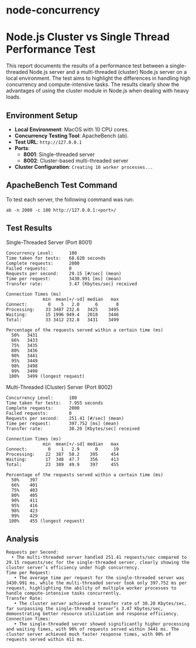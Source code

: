 # node-concurrency

# Node.js Cluster vs Single Thread Performance Test

This report documents the results of a performance test between a single-threaded Node.js server and a multi-threaded (cluster) Node.js server on a local environment. The test aims to highlight the differences in handling high concurrency and compute-intensive tasks. The results clearly show the advantages of using the cluster module in Node.js when dealing with heavy loads.

## Environment Setup

- **Local Environment**: MacOS with 10 CPU cores.
- **Concurrency Testing Tool**: ApacheBench (ab).
- **Test URL**: `http://127.0.0.1`
- **Ports**:
  - **8001**: Single-threaded server
  - **8002**: Cluster-based multi-threaded server
- **Cluster Configuration**: `Creating 10 worker processes...`

## ApacheBench Test Command
To test each server, the following command was run:

```
ab -n 2000 -c 100 http://127.0.0.1:<port>/
```

## Test Results
Single-Threaded Server (Port 8001)

```
Concurrency Level:      100
Time taken for tests:   68.620 seconds
Complete requests:      2000
Failed requests:        0
Requests per second:    29.15 [#/sec] (mean)
Time per request:       3430.991 [ms] (mean)
Transfer rate:          3.47 [Kbytes/sec] received

Connection Times (ms)
              min  mean[+/-sd] median   max
Connect:        0    5   2.0      6       8
Processing:    33 3407 232.6   3425    3495
Waiting:       15 1996 949.4   2018    3446
Total:         33 3412 232.8   3431    3499

Percentage of the requests served within a certain time (ms)
  50%   3431
  66%   3433
  75%   3435
  80%   3436
  90%   3441
  95%   3449
  98%   3498
  99%   3498
 100%   3499 (longest request)
```

Multi-Threaded (Cluster) Server (Port 8002)
```
Concurrency Level:      100
Time taken for tests:   7.955 seconds
Complete requests:      2000
Failed requests:        0
Requests per second:    251.41 [#/sec] (mean)
Time per request:       397.752 [ms] (mean)
Transfer rate:          30.20 [Kbytes/sec] received

Connection Times (ms)
              min  mean[+/-sd] median   max
Connect:        0    1   2.9      0      19
Processing:    22  387  50.2    395     454
Waiting:       17  348  47.7    356     413
Total:         23  389  49.9    397     455

Percentage of the requests served within a certain time (ms)
  50%    397
  66%    401
  75%    403
  80%    405
  90%    411
  95%    416
  98%    423
  99%    429
 100%    455 (longest request)
```

## Analysis
```
Requests per Second:
  • The multi-threaded server handled 251.41 requests/sec compared to 29.15 requests/sec for the single-threaded server, clearly showing the cluster server’s efficiency under high concurrency.
Time per Request:
   • The average time per request for the single-threaded server was 3430.991 ms, while the multi-threaded server took only 397.752 ms per request, highlighting the ability of multiple worker processes to handle compute-intensive tasks concurrently.
Transfer Rate:
   • The cluster server achieved a transfer rate of 30.20 Kbytes/sec, far surpassing the single-threaded server’s 3.47 Kbytes/sec, demonstrating better resource utilization and response efficiency.
Connection Times:
   • The single-threaded server showed significantly higher processing and waiting times, with 90% of requests served within 3441 ms. The cluster server achieved much faster response times, with 90% of requests served within 411 ms.
```

